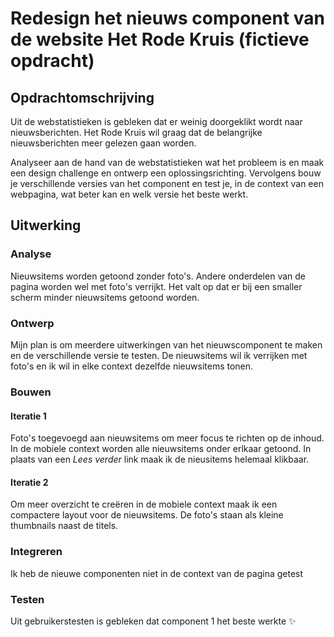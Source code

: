 # Redesign het nieuws component van de website Het Rode Kruis (fictieve opdracht)

## Opdrachtomschrijving

Uit de webstatistieken is gebleken dat er weinig doorgeklikt wordt naar nieuwsberichten. Het Rode Kruis wil graag dat de belangrijke nieuwsberichten meer gelezen gaan worden.

Analyseer aan de hand van de webstatistieken wat het probleem is en maak een design challenge en ontwerp een oplossingsrichting. Vervolgens bouw je verschillende versies van het component en test je, in de context van een webpagina, wat beter kan en welk versie het beste werkt.

## Uitwerking

### Analyse
Nieuwsitems worden getoond zonder foto's. Andere onderdelen van de pagina worden wel met foto's verrijkt. Het valt op dat er bij een smaller scherm minder nieuwsitems getoond worden. 

### Ontwerp
Mijn plan is om meerdere uitwerkingen van het nieuwscomponent te maken en de verschillende versie te testen. De nieuwsitems wil ik verrijken met foto's en ik wil in elke context dezelfde nieuwsitems tonen.

### Bouwen

#### Iteratie 1
Foto's toegevoegd aan nieuwsitems om meer focus te richten op de inhoud. In de mobiele context worden alle nieuwsitems onder erlkaar getoond. In plaats van een _Lees verder_ link maak ik de nieusitems helemaal klikbaar.

#### Iteratie 2
Om meer overzicht te creëren in de mobiele context maak ik een compactere layout voor de nieuwsitems. De foto's staan als kleine thumbnails naast de titels.

### Integreren 
Ik heb de nieuwe componenten niet in de context van de pagina getest

### Testen
Uit gebruikerstesten is gebleken dat component 1 het beste werkte ✨



